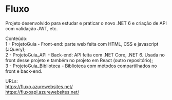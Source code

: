 # Fluxo

Projeto desenvolvido para estudar e praticar o novo .NET 6 e criação de API com validação JWT, etc.<br />

Conteúdo:<br />
1 - ProjetoGuia - Front-end: parte web feita com HTML, CSS e javascript (JQuery);<br />
2 - ProjetoGuia_API - Back-end: API feita com .NET Core, .NET 6. Usada no front desse projeto e também no projeto em React (outro repositório);<br />
3 - ProjetoGuia_Biblioteca - Biblioteca com métodos compartilhados no front e back-end.<br />

URLs:<br />
https://fluxo.azurewebsites.net/<br />
https://fluxoapi.azurewebsites.net/
